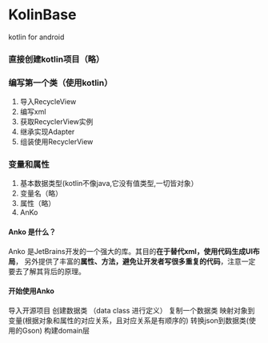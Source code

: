 # KolinBase
kotlin for android
### 直接创建kotlin项目（略）
### 编写第一个类（使用kotlin）
1. 导入RecycleView
2. 编写xml
3. 获取RecyclerView实例
4. 继承实现Adapter
5. 组装使用RecyclerView

### 变量和属性
1. 基本数据类型(kotlin不像java,它没有值类型,一切皆对象）
2. 变量名（略）
3. 属性（略）
4. AnKo
#### Anko 是什么？
Anko 是JetBrains开发的一个强大的库。其目的**在于替代xml，使用代码生成UI布局**， 另外提供了丰富的**属性、方法，避免让开发者写很多重复的代码**，注意一定要去了解其背后的原理。
#### 开始使用Anko
导入开源项目
创建数据类 （data class 进行定义）
复制一个数据类
映射对象到变量(根据对象和属性的对应关系，且对应关系是有顺序的)
转换json到数据类(使用的Gson)
构建domain层
